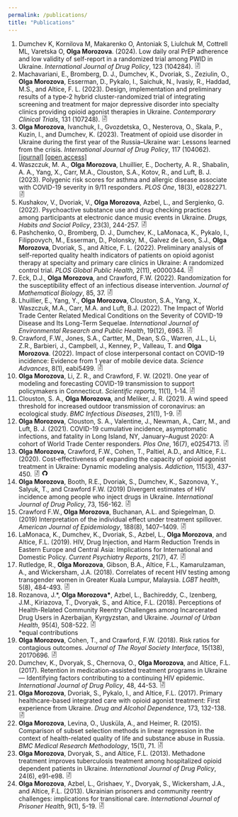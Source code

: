```yaml
---
permalink: /publications/
title: "Publications"
---
```


<ol>

<li>
	Dumchev K, Kornilova M, Makarenko O, Antoniak S, Liulchuk M, Cottrell ML, Varetska O, <b>Olga Morozova</b>. (2024). Low daily oral PrEP adherence and low validity of self-report in a randomized trial among PWID in Ukraine. <em>International Journal of Drug Policy</em>, 123 (104284). <a href="https://doi.org/10.1016/j.drugpo.2023.104284" target="_blank" rel="noopener noreferrer"><img src="/assets/images/document_link.png" style="width:1em;margin-right:0em;"></a>
</li>


<li>
	Machavariani, E., Bromberg, D. J., Dumchev, K., Dvoriak, S., Zeziulin, O., <b>Olga Morozova</b>, Esserman, D., Pykalo, I., Saichuk, N., Ivasiy, R., Haddad, M.S., and Altice, F. L. (2023). Design, implementation and preliminary results of a type-2 hybrid cluster-randomized trial of integrating screening and treatment for major depressive disorder into specialty clinics providing opioid agonist therapies in Ukraine. <em>Contemporary Clinical Trials</em>, 131 (107248). <a href="https://doi.org/10.1016/j.cct.2023.107248" target="_blank" rel="noopener noreferrer"><img src="/assets/images/document_link.png" style="width:1em;margin-right:0em;"></a>
</li>

<li>
	<b>Olga Morozova</b>, Ivanchuk, I., Gvozdetska, O., Nesterova, O., Skala, P., Kuzin, I., and Dumchev, K. (2023). Treatment of opioid use disorder in Ukraine during the first year of the Russia–Ukraine war: Lessons learned from the crisis. <em>International Journal of Drug Policy</em>, 117 (104062). <a href="https://doi.org/10.1016/j.drugpo.2023.104062" target="_blank" rel="noopener noreferrer">[journal]</a>  <a href="https://www.omorozova.com/papers/2023_Morozova_MOUD_Ukraine_during_war_AM.pdf" target="_blank" rel="noopener noreferrer">[open access]</a>
</li>

<li>
	Waszczuk, M. A., <b>Olga Morozova</b>, Lhuillier, E., Docherty, A. R., Shabalin, A. A., Yang, X., Carr, M.A., Clouston, S.A., Kotov, R., and Luft, B. J. (2023). Polygenic risk scores for asthma and allergic disease associate with COVID-19 severity in 9/11 responders. <em>PLOS One</em>, 18(3), e0282271.<a href="https://doi.org/10.1371/journal.pone.0282271" target="_blank" rel="noopener noreferrer"><img src="/assets/images/document_link.png" style="width:1em;margin-right:0em;"></a>
</li>

<li>
	Kushakov, V., Dvoriak, V., <b>Olga Morozova</b>, Azbel, L., and Sergienko, G. (2022). Psychoactive substance use and drug checking practices among participants at electronic dance music events in Ukraine. <em>Drugs, Habits and Social Policy</em>, 23(3), 244-257. <a href="https://doi.org/10.1108/DHS-10-2022-0035" target="_blank" rel="noopener noreferrer"><img src="/assets/images/document_link.png" style="width:1em;margin-right:0em;"></a>
</li>

<li>
	Pashchenko, O., Bromberg, D. J., Dumchev, K., LaMonaca, K., Pykalo, I., Filippovych, M., Esserman, D., Polonsky, M., Galvez de Leon, S.J., <b>Olga Morozova</b>, Dvoriak, S., and Altice, F. L. (2022). Preliminary analysis of self-reported quality health indicators of patients on opioid agonist therapy at specialty and primary care clinics in Ukraine: A randomized control trial. <em>PLOS Global Public Health</em>, 2(11), e0000344. <a href="https://doi.org/10.1371/journal.pgph.0000344" target="_blank" rel="noopener noreferrer"><img src="/assets/images/document_link.png" style="width:1em;margin-right:0em;"></a>
</li>

<li>
  Eck, D.J., <b>Olga Morozova</b>, and Crawford, F.W. (2022). Randomization for the susceptibility effect of an infectious disease intervention. <em>Journal of Mathematical Biology</em>, 85, 37. <a href="https://doi.org/10.1007/s00285-022-01801-8" target="_blank" rel="noopener noreferrer"><img src="/assets/images/document_link.png" style="width:1em;margin-right:0em;"></a>
</li>

<li>
  Lhuillier, E., Yang, Y., <b>Olga Morozova</b>, Clouston, S.A., Yang, X., Waszczuk, M.A., Carr, M.A. and Luft, B.J. (2022). The Impact of World Trade Center Related Medical Conditions on the Severity of COVID-19 Disease and Its Long-Term Sequelae. <em>International Journal of Environmental Research and Public Health</em>, 19(12), 6963. <a href="https://www.mdpi.com/1660-4601/19/12/6963" target="_blank" rel="noopener noreferrer"><img src="/assets/images/document_link.png" style="width:1em;margin-right:0em;"></a>
</li>

 <li>
  Crawford, F.W., Jones, S.A., Cartter, M., Dean, S.G., Warren, J.L., Li, Z.R., Barbieri, J., Campbell, J., Kenney, P., Valleau, T. and <b>Olga Morozova</b>. (2022). Impact of close interpersonal contact on COVID-19 incidence: Evidence from 1 year of mobile device data. <em>Science Advances</em>, 8(1), eabi5499. <a href="https://www.science.org/doi/full/10.1126/sciadv.abi5499" target="_blank" rel="noopener noreferrer"><img src="/assets/images/document_link.png" style="width:1em;margin-right:0em;"></a>
</li>


<li>
  <b>Olga Morozova</b>, Li, Z. R., and Crawford, F. W. (2021). One year of modeling and forecasting COVID-19 transmission to support policymakers in Connecticut. <em>Scientific reports</em>, 11(1), 1-14. <a href="https://www.nature.com/articles/s41598-021-99590-5" target="_blank" rel="noopener noreferrer"><img src="/assets/images/document_link.png" style="width:1em;margin-right:0em;"></a>
</li>


<li>
  Clouston, S. A., <b>Olga Morozova</b>, and Meliker, J. R. (2021). A wind speed threshold for increased outdoor transmission of coronavirus: an ecological study. <em>BMC Infectious Diseases</em>, 21(1), 1-9.  <a href="https://link.springer.com/article/10.1186/s12879-021-06796-z" target="_blank" rel="noopener noreferrer"><img src="/assets/images/document_link.png" style="width:1em;margin-right:0em;"></a>
</li> 


<li>
  <b>Olga Morozova</b>,  Clouston, S. A., Valentine, J., Newman, A., Carr, M., and Luft, B. J. (2021). COVID-19 cumulative incidence, asymptomatic infections, and fatality in Long Island, NY, January–August 2020: A cohort of World Trade Center responders. <em>Plos One</em>, 16(7), e0254713. <a href="https://journals.plos.org/plosone/article?id=10.1371/journal.pone.0254713" target="_blank" rel="noopener noreferrer"><img src="/assets/images/document_link.png" style="width:1em;margin-right:0em;"></a>  
</li>


<li>
	<b>Olga Morozova</b>, Crawford, F.W., Cohen, T., Paltiel, A.D., and Altice, F.L. (2020). Cost‐effectiveness of expanding the capacity of opioid agonist treatment in Ukraine: Dynamic modeling analysis. <em>Addiction</em>, 115(3), 437-450. <a href="https://onlinelibrary.wiley.com/doi/10.1111/add.14797" target="_blank" rel="noopener noreferrer"><img src="/assets/images/document_link.png" style="width:1em;margin-right:0em;"></a> <a href="https://github.com/olyamorozova/oat-capacity" target="_blank" rel="noopener noreferrer"><img src="/assets/images/github_link.png" style="width:1em;margin-right:0em;"></a>
</li>


<li>
	<b>Olga Morozova</b>, Booth, R.E., Dvoriak, S., Dumchev, K., Sazonova, Y., Salyuk, T., and Crawford F.W. (2019) Divergent estimates of HIV incidence among people who inject drugs in Ukraine. <em>International Journal of Drug Policy</em>, 73, 156-162. <a href="https://www.sciencedirect.com/science/article/pii/S0955395919302014" target="_blank" rel="noopener noreferrer"><img src="/assets/images/document_link.png" style="width:1em;margin-right:0em;"></a>
</li>


<li>
	Crawford F.W., <b>Olga Morozova</b>, Buchanan, A.L. and Spiegelman, D. (2019) Interpretation of the individual effect under treatment spillover. <em>American Journal of Epidemiology</em>, 188(8), 1407–1409. <a href="https://academic.oup.com/aje/article-abstract/188/8/1407/5490057" target="_blank" rel="noopener noreferrer"><img src="/assets/images/document_link.png" style="width:1em;margin-right:0em;"></a>
</li>


<li>
	LaMonaca, K., Dumchev, K., Dvoriak, S., Azbel, L., <b>Olga Morozova</b>, and Altice, F.L. (2019). HIV, Drug Injection, and Harm Reduction Trends in Eastern Europe and Central Asia: Implications for International and Domestic Policy. <em>Current Psychiatry Reports</em>, 21(7), 47. <a href="https://link.springer.com/article/10.1007/s11920-019-1038-8" target="_blank" rel="noopener noreferrer"><img src="/assets/images/document_link.png" style="width:1em;margin-right:0em;"></a>
</li>


<li>
	Rutledge, R., <b>Olga Morozova</b>, Gibson, B.A., Altice, F.L., Kamarulzaman, A., and Wickersham, J.A. (2018). Correlates of recent HIV testing among transgender women in Greater Kuala Lumpur, Malaysia. <em>LGBT health</em>, 5(8), 484-493. <a href="https://www.ncbi.nlm.nih.gov/pubmed/30481120" target="_blank" rel="noopener noreferrer"><img src="/assets/images/document_link.png" style="width:1em;margin-right:0em;"></a>
</li>


<li>
	Rozanova, J.*, <b>Olga Morozova*</b>, Azbel, L., Bachireddy, C., Izenberg, J.M., Kiriazova, T., Dvoryak, S., and Altice, F.L. (2018). Perceptions of Health-Related Community Reentry Challenges among Incarcerated Drug Users in Azerbaijan, Kyrgyzstan, and Ukraine. <em>Journal of Urban Health</em>, 95(4), 508-522. <a href="https://link.springer.com/article/10.1007/s11524-018-0256-4" target="_blank" rel="noopener noreferrer"><img src="/assets/images/document_link.png" style="width:1em;margin-right:0em;"></a> <br> *equal contributions 
</li>


<li>
	<b>Olga Morozova</b>, Cohen, T., and Crawford, F.W. (2018). Risk ratios for contagious outcomes. <em>Journal of The Royal Society Interface</em>, 15(138), 20170696. <a href="https://royalsocietypublishing.org/doi/full/10.1098/rsif.2017.0696" target="_blank" rel="noopener noreferrer"><img src="/assets/images/document_link.png" style="width:1em;margin-right:0em;"></a> 
</li>


<li>
	Dumchev, K., Dvoryak, S., Chernova, O., <b>Olga Morozova</b>, and Altice, F.L. (2017). Retention in medication-assisted treatment programs in Ukraine — Identifying factors contributing to a continuing HIV epidemic. <em>International Journal of Drug Policy</em>, 48, 44-53. <a href="https://www.sciencedirect.com/science/article/abs/pii/S0955395917301184" target="_blank" rel="noopener noreferrer"><img src="/assets/images/document_link.png" style="width:1em;margin-right:0em;"></a> 
</li>


<li>
	<b>Olga Morozova</b>, Dvoriak, S., Pykalo, I., and Altice, F.L. (2017). Primary healthcare-based integrated care with opioid agonist treatment: First experience from Ukraine. <em>Drug and Alcohol Dependence</em>, 173, 132-138. <a href="https://www.sciencedirect.com/science/article/abs/pii/S0376871617300698" target="_blank" rel="noopener noreferrer"><img src="/assets/images/document_link.png" style="width:1em;margin-right:0em;"></a> 
</li>


<li>
	<b>Olga Morozova</b>, Levina, O., Uusküla, A., and Heimer, R. (2015). Comparison of subset selection methods in linear regression in the context of health-related quality of life and substance abuse in Russia. <em>BMC Medical Research Methodology</em>, 15(1), 71. <a href="https://bmcmedresmethodol.biomedcentral.com/articles/10.1186/s12874-015-0066-2" target="_blank" rel="noopener noreferrer"><img src="/assets/images/document_link.png" style="width:1em;margin-right:0em;"></a> 
</li>


<li>
	<b>Olga Morozova</b>, Dvoryak, S., and Altice, F.L. (2013). Methadone treatment improves tuberculosis treatment among hospitalized opioid dependent patients in Ukraine. <em>International Journal of Drug Policy</em>, 24(6), e91-e98. <a href="https://www.sciencedirect.com/science/article/abs/pii/S0955395913001333" target="_blank" rel="noopener noreferrer"><img src="/assets/images/document_link.png" style="width:1em;margin-right:0em;"></a> 
</li>


<li>
	<b>Olga Morozova</b>, Azbel, L., Grishaev, Y., Dvoryak, S., Wickersham, J.A., and Altice, F.L. (2013). Ukrainian prisoners and community reentry challenges: implications for transitional care. <em>International Journal of Prisoner Health</em>, 9(1), 5-19. <a href="https://www.ncbi.nlm.nih.gov/pubmed/25152767" target="_blank" rel="noopener noreferrer"><img src="/assets/images/document_link.png" style="width:1em;margin-right:0em;"></a> 
</li>
</ol>